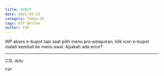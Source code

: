 ```yaml
---
title: 47027
date: 2021-03-15
category: Tanya-SC
tags: DJP Online
author: FSP
---
```


WP akses e-bupot tapi saat pilih menu pra-pelaporan, klik icon e-bupot malah kembali ke menu awal. Apakah ada error?

---

C3L dulu

`FSP`
